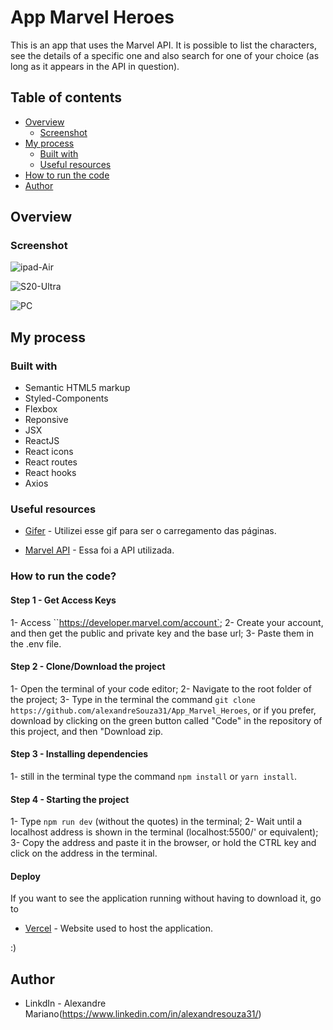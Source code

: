 # App Marvel Heroes

This is an app that uses the Marvel API. It is possible to list the characters, see the details of a specific one and also search for one of your choice (as long as it appears in the API in question).

## Table of contents

- [Overview](#overview)
  - [Screenshot](#screenshot)
- [My process](#my-process)
  - [Built with](#built-with)
  - [Useful resources](#useful-resources)
- [How to run the code](#How-to-run-the-code)
- [Author](#author)

## Overview

### Screenshot

![ipad-Air](https://github.com/alexandreSouza31/App_Marvel_Heroes/assets/112407769/e47a06be-9de8-4c75-9feb-6258656b74bd)

![S20-Ultra](https://github.com/alexandreSouza31/App_Marvel_Heroes/assets/112407769/35dfac4b-df3f-4b39-b596-bb40e7f56309)

![PC](https://github.com/alexandreSouza31/App_Marvel_Heroes/assets/112407769/617a91b8-8508-463d-af12-7f166f775d05)

## My process

### Built with

- Semantic HTML5 markup
- Styled-Components
- Flexbox
- Reponsive
- JSX
- ReactJS
- React icons
- React routes
- React hooks
- Axios

### Useful resources

- [Gifer](https://gifer.com/en/6TkX) - Utilizei esse gif para ser o carregamento das páginas.

- [Marvel API](https://developer.marvel.com/docs#!/public) - Essa foi a API utilizada.

### How to run the code? 

#### Step 1 - Get Access Keys

1- Access ``https://developer.marvel.com/account`;
2- Create your account, and then get the public and private key and the base url;
3- Paste them in the .env file.

#### Step 2 - Clone/Download the project

1- Open the terminal of your code editor;
2- Navigate to the root folder of the project;
3- Type in the terminal the command `git clone https://github.com/alexandreSouza31/App_Marvel_Heroes`, or if you prefer, download by clicking on the green button called "Code" in the repository of this project, and then "Download zip.

#### Step 3 - Installing dependencies

1- still in the terminal type the command `npm install` or `yarn install`.

#### Step 4 - Starting the project

1- Type `npm run dev` (without the quotes) in the terminal;
2- Wait until a localhost address is shown in the terminal (localhost:5500/' or equivalent);
3- Copy the address and paste it in the browser, or hold the CTRL key and click on the address in the terminal.

#### Deploy

If you want to see the application running without having to download it, go to

- [Vercel](https://app-marvel-heroes.vercel.app/) - Website used to host the application.

:)

## Author

- LinkdIn - Alexandre Mariano(https://www.linkedin.com/in/alexandresouza31/)
